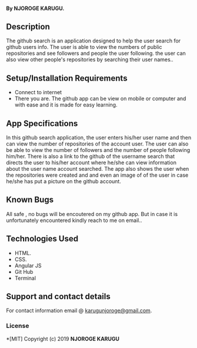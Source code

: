#### By **NJOROGE KARUGU.**
## Description
The github search is an application designed to help the user search for github users info. The user is able to view the numbers of  public repositories and see followers and people the user following. the user can also view other people's repositories by searching their user names..
## Setup/Installation Requirements

* Connect to internet
* There you are.
The github app can be view on mobile or computer and with ease and it is made for easy learning.
## App Specifications
In this github search application, the user enters his/her user name and then can view the number of repositories of the account user. The user can also be able to view the number of followers and the number of people following him/her. There is also a link to the github of the username search that directs the user to his/her account where he/she can view information about the user name account searched.
The app also shows the user when the repositories were created and and even an image of of the user in case he/she has put a picture on the github account.
## Known Bugs
All safe , no bugs will be encoutered on my github app. But in case it is unfortunately encountered kindly reach to me on email..
## Technologies Used
* HTML.
* CSS.
* Angular JS
* Git Hub
* Terminal
## Support and contact details
For contact information email @ karugunjoroge@gmail.com.
### License
*[MIT]
Copyright (c) 2019 **NJOROGE KARUGU**
